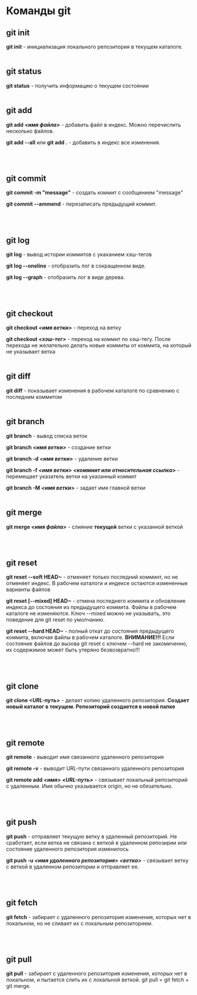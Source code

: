 # Команды git

## git init
**git init** - инициализация локального репозитория в текущем каталоге.
<br/>
<br/>

## git status
**git status** - получить информацию о текущем состоянии
<br/>
<br/>

## git add
**git add _<имя файла>_** - добавить файл в индекс. Можно перечислить несколько файлов.

**git add --all** или **git add .** - добавить в индекс все изменения.

<br/>
<br/>

## git commit
**git commit -m "message"** - создать коммит с сообщением "message"

**git commit --ammend** - перезаписать предыдущий коммит.

<br/>
<br/>

## git log
**git log** - вывод истории коммитов с укаханием хэш-тегов

**git log --oneline** - отобразить лог в сокращенном виде.

**git log --graph** - отобразить лог в виде дерева.

<br/>
<br/>

## git checkout
**git checkout _<имя ветки>_** - переход на ветку

**git checkout _<хэш-тег>_** - переход на коммит по хэш-тегу. После перехода не желательно делать новые коммиты от коммита, на который не указывает ветка 
<br/>
<br/>

## git diff
**git diff** - показывает изменения в рабочем каталоге по сравнению с последним коммитом
<br/>
<br/>

## git branch
**git branch** - вывод списка веток

**git branch _<имя ветки>_** - создание ветки

**git branch -d _<имя ветки>_** - удаление ветки

**git branch -f _<имя ветки>_ _<коммиит или относительная ссылка>_** - перемещает указатель ветки на указанный коммит

**git branch -M _<имя ветки>_** - задает имя главной ветки
<br/>
<br/>

## git merge

**git merge _<имя файла>_** - слияние **текущей** ветки с указанной веткой

<br/>
<br/>

## git reset

**git reset --soft HEAD~** - отменяет только последний комминт, но не отменяет индекс. В рабочем каталоги и индексе остаются измененные варианты файлов

**git reset [--mixed] HEAD~** - отмена последнего коммита и обновление индекса до состояния из предыдущего коммита. Файлы в рабочем каталоге не изменяются. Ключ --mixed можно не указывать, это поведение для git reset по умолчанию.

**git reset --hard HEAD~** - полный откат до состояния предыдущего коммита, включая файлы в рабочем каталоге. **ВНИМАНИЕ!!!** Если состояние файлов до вызова git reset с ключем --hard не закомиченно, их содержимое может быть утеряно безвозвратно!!!

<br/>
<br/>

## git clone

**git clone _<URL-путь>_** - делает копию удаленного репозитория. **Создает новый каталог в текущем. Репозиторий создается в новой папке**

<br/>
<br/>

## git remote

**git remote** - выводит имя связанного удаленного репозитория

**git remote -v** - выводит URL-пути связанного удаленного репозитория

**git remote add _<имя>_ _<URL-путь>_** - связывает локальный репозиторий с удаленным. Имя обычно указывается origin, но не обязательно.

<br/>
<br/>

## git push

**git push** - отправляет текущую ветку в удаленный репозиторий. Не сработает, если ветка не связана с веткой в удаленном репозирии или состояние удаленного репозитория изменилось

**git push -u _<имя удаленного репозитория>_ _<ветка>_** - связывает ветку с веткой в удаленном репозитории и отправляет ее.

<br/>
<br/>

## git fetch

**git fetch** - забирает с удаленного репозитория изменения, которых нет в локальном, но не сливает их с локальным репозиторием.

<br/>
<br/>

## git pull

**git pull** - забирает с удаленного репозитория изменения, которых нет в локальном, и пытается слить их с локальной веткой. git pull = git fetch + git merge.
